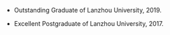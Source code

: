 
- Outstanding Graduate of Lanzhou University, 2019.

- Excellent Postgraduate of Lanzhou University, 2017.
